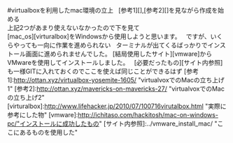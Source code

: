 #virtualboxを利用したmac環境の立上  
[参考1][],[参考2][]を見ながら作成を始める  
上記2つがあまり使えないなかったので下を見て  
[mac_os][virturalbox]をWindowsから使用しようと思います。  
ですが、いくらやっても一向に作業を進められない  
ターミナルが出てくるばっかりでインストール画面に進められませんでした。
[結局使用したサイト][vmware]からVMwareを使用してインストールしました。  
[必要だったもの][サイト内参照]も一様GITに入れておくのでここを使えば同じことができるはず
[参考1]:http://ottan.xyz/virtualbox-yosemite-1605/ "virtualvoxでのMacの立ち上げ1"
[参考2]:http://ottan.xyz/mavericks-on-mavericks-27/ "virtualvoxでのMacの立ち上げ2"
[virturalbox]:http://www.lifehacker.jp/2010/07/100716virutalbox.html "実際に参考にした物"
[vmware]:http://ichitaso.com/hackitosh/mac-on-windows-pc/"インストールに成功したもの"
[サイト内参照]:../vmware_install_mac/ "ここにあるものを使用した"
